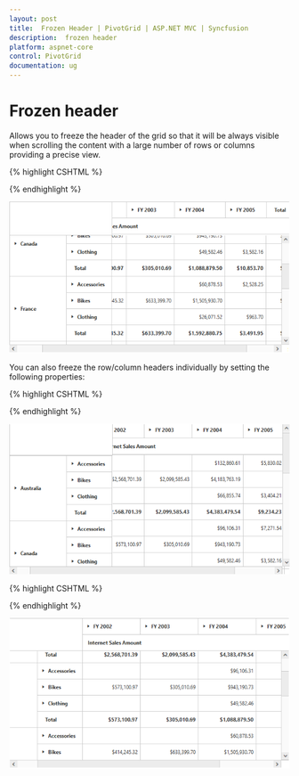 ```yaml
---
layout: post
title:  Frozen Header | PivotGrid | ASP.NET MVC | Syncfusion
description:  frozen header
platform: aspnet-core
control: PivotGrid
documentation: ug
---
```


# Frozen header

Allows you to freeze the header of the grid so that it will be always visible when scrolling the content with a large number of rows or columns providing a precise view.

{% highlight CSHTML %}

<ej-pivot-grid id="PivotGrid1" >
    <e-frozen-header enable-frozen-headers="true"></e-frozen-header>
</ej-pivot-grid>

{% endhighlight %}

![](FrozenHeader_images/row_col_freeze.png)

You can also freeze the row/column headers individually by setting the following properties:

{% highlight CSHTML %}

<ej-pivot-grid id="PivotGrid1" >
    <e-frozen-header enable-frozen-row-headers="true"></e-frozen-header>
</ej-pivot-grid>

{% endhighlight %}

![](FrozenHeader_images/row_freeze.png)

{% highlight CSHTML %}

<ej-pivot-grid id="PivotGrid1" >
    <e-frozen-header enable-frozen-column-headers="true"></e-frozen-header>
</ej-pivot-grid>

{% endhighlight %}

![](FrozenHeader_images/col_freeze.png)